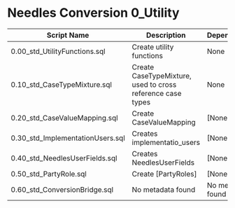 # Needles Conversion 0_Utility

| Script Name | Description | Dependencies |
|-------------|-------------|-------------|
| 0.00_std_UtilityFunctions.sql | Create utility functions | None |
| 0.10_std_CaseTypeMixture.sql | Create CaseTypeMixture, used to cross reference case types | None |
| 0.20_std_CaseValueMapping.sql | Create CaseValueMapping | [None] |
| 0.30_std_ImplementationUsers.sql | Creates implementatio_users | [None] |
| 0.40_std_NeedlesUserFields.sql | Creates NeedlesUserFields | [None] |
| 0.50_std_PartyRole.sql | Create [PartyRoles] | [None] |
| 0.60_std_ConversionBridge.sql | No metadata found | No metadata found |
